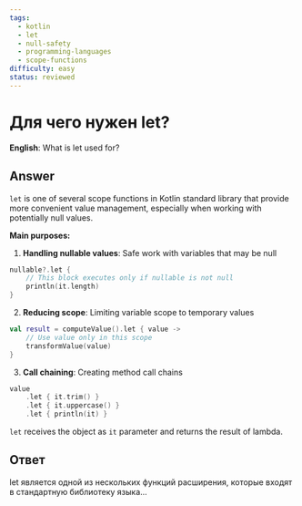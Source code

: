 ```yaml
---
tags:
  - kotlin
  - let
  - null-safety
  - programming-languages
  - scope-functions
difficulty: easy
status: reviewed
---
```


# Для чего нужен let?

**English**: What is let used for?

## Answer

`let` is one of several scope functions in Kotlin standard library that provide more convenient value management, especially when working with potentially null values.

**Main purposes:**

1. **Handling nullable values**: Safe work with variables that may be null
```kotlin
nullable?.let {
    // This block executes only if nullable is not null
    println(it.length)
}
```

2. **Reducing scope**: Limiting variable scope to temporary values
```kotlin
val result = computeValue().let { value ->
    // Use value only in this scope
    transformValue(value)
}
```

3. **Call chaining**: Creating method call chains
```kotlin
value
    .let { it.trim() }
    .let { it.uppercase() }
    .let { println(it) }
```

`let` receives the object as `it` parameter and returns the result of lambda.

## Ответ

let является одной из нескольких функций расширения, которые входят в стандартную библиотеку языка...

